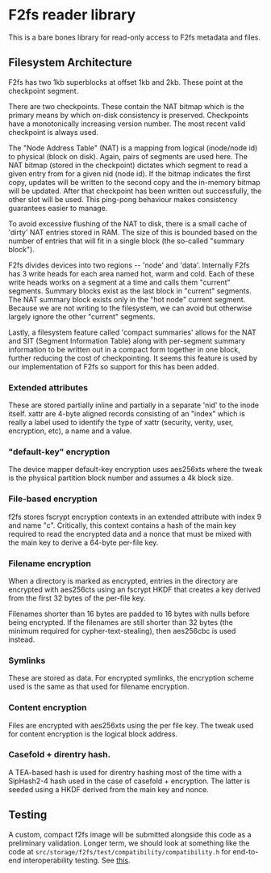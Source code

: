 # F2fs reader library

This is a bare bones library for read-only access to F2fs metadata and files.

## Filesystem Architecture

F2fs has two 1kb superblocks at offset 1kb and 2kb. These point at the
checkpoint segment.

There are two checkpoints. These contain the NAT bitmap which is the primary
means by which on-disk consistency is preserved. Checkpoints have a
monotonically increasing version number. The most recent valid checkpoint is
always used.

The "Node Address Table" (NAT) is a mapping from logical (inode/node id) to
physical (block on disk). Again, pairs of segments are used here. The NAT bitmap
(stored in the checkpoint) dictates which segment to read a given entry from for
a given nid (node id). If the bitmap indicates the first copy, updates will be
written to the second copy and the in-memory bitmap will be updated. After that
checkpoint has been written out successfully, the other slot will be used.
This ping-pong behaviour makes consistency guarantees easier to manage.

To avoid excessive flushing of the NAT to disk, there is a small cache of
'dirty' NAT entries stored in RAM. The size of this is bounded based on the
number of entries that will fit in a single block (the so-called "summary block").

F2fs divides devices into two regions -- 'node' and 'data'.
Internally F2fs has 3 write heads for each area named hot, warm and cold.
Each of these write heads works on a segment at a time and calls them "current"
segments. Summary blocks exist as the last block in "current" segments. The NAT
summary block exists only in the "hot node" current segment. Because we are not
writing to the filesystem, we can avoid but otherwise largely ignore the other
"current" segments.

Lastly, a filesystem feature called 'compact summaries' allows for the NAT
and SIT (Segment Information Table) along with per-segment summary information
to be written out in a compact form together in one block, further reducing the
cost of checkpointing. It seems this feature is used by our implementation of
F2fs so support for this has been added.

### Extended attributes

These are stored partially inline and partially in a separate 'nid' to the inode
itself. xattr are 4-byte aligned records consisting of an "index" which is
really a label used to identify the type of xattr (security, verity, user,
encryption, etc), a name and a value.

### "default-key" encryption

The device mapper default-key encryption uses aes256xts where the tweak is the
physical partition block number and assumes a 4k block size.

### File-based encryption

f2fs stores fscrypt encryption contexts in an extended attribute with index 9
and name "c". Critically, this context contains a hash of the main key required
to read the encrypted data and a nonce that must be mixed with the main key to
derive a 64-byte per-file key.

### Filename encryption

When a directory is marked as encrypted, entries in the directory are encrypted
with aes256cts using an fscrypt HKDF that creates a key derived from the
first 32 bytes of the per-file key.

Filenames shorter than 16 bytes are padded to 16 bytes with nulls
before being encrypted. If the filenames are still shorter than 32 bytes (the
minimum required for cypher-text-stealing), then aes256cbc is used instead.

### Symlinks

These are stored as data. For encrypted symlinks, the encryption scheme used is
the same as that used for filename encryption.

### Content encryption

Files are encrypted with aes256xts using the per file key.
The tweak used for content encryption is the logical block address.

### Casefold + direntry hash.

A TEA-based hash is used for direntry hashing most of the time with a SipHash2-4
hash used in the case of casefold + encryption. The latter is seeded using a
HKDF derived from the main key and nonce.

## Testing

A custom, compact f2fs image will be submitted alongside this code as a
preliminary validation. Longer term, we should look at something like
the code at `src/storage/f2fs/test/compatibility/compatibility.h` for
end-to-end interoperability testing. See [this](http://b/399726386).
